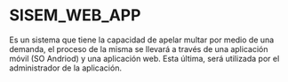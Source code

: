 # SISEM_WEB_APP
Es un sistema que tiene la capacidad de apelar multar por medio de  una demanda, el proceso de la misma se llevará a través de una aplicación móvil (SO Andriod) y una aplicación web. Esta última, será utilizada por el administrador de la aplicación.
